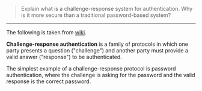 > Explain what is a challenge-response system for authentication. Why is 
> it more secure than a traditional password-based system? 

--------------------------------

The following is taken from [wiki](https://en.wikipedia.org/wiki/Challenge%E2%80%93response_authentication). 

**Challenge-response authentication** is a family of protocols in which one party presents
a question ("challenge") and another party must provide a valid answer ("response") to be 
authenticated. 

The simplest example of a challenge-response protocol is password authentication, where the 
challenge is asking for the password and the valid response is the correct password. 

